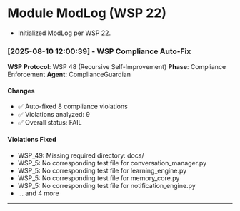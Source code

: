 # Module ModLog (WSP 22)

- Initialized ModLog per WSP 22.


### [2025-08-10 12:00:39] - WSP Compliance Auto-Fix
**WSP Protocol**: WSP 48 (Recursive Self-Improvement)
**Phase**: Compliance Enforcement
**Agent**: ComplianceGuardian

#### Changes
- ✅ Auto-fixed 8 compliance violations
- ✅ Violations analyzed: 9
- ✅ Overall status: FAIL

#### Violations Fixed
- WSP_49: Missing required directory: docs/
- WSP_5: No corresponding test file for conversation_manager.py
- WSP_5: No corresponding test file for learning_engine.py
- WSP_5: No corresponding test file for memory_core.py
- WSP_5: No corresponding test file for notification_engine.py
- ... and 4 more

---
